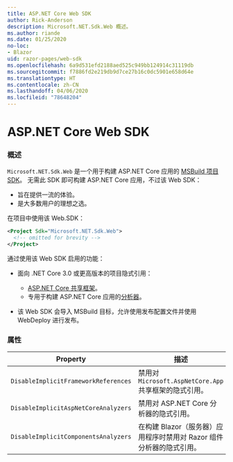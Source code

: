 ```yaml
---
title: ASP.NET Core Web SDK
author: Rick-Anderson
description: Microsoft.NET.Sdk.Web 概述。
ms.author: riande
ms.date: 01/25/2020
no-loc:
- Blazor
uid: razor-pages/web-sdk
ms.openlocfilehash: 6a9d531efd2188aed525c949bb124914c31119db
ms.sourcegitcommit: f7886fd2e219db9d7ce27b16c0dc5901e658d64e
ms.translationtype: HT
ms.contentlocale: zh-CN
ms.lasthandoff: 04/06/2020
ms.locfileid: "78648204"
---
```

# <a name="aspnet-core-web-sdk"></a>ASP.NET Core Web SDK

### <a name="overview"></a>概述

`Microsoft.NET.Sdk.Web` 是一个用于构建 ASP.NET Core 应用的 [MSBuild 项目 SDK](https://docs.microsoft.com/visualstudio/msbuild/how-to-use-project-sdk)。 无需此 SDK 即可构建 ASP.NET Core 应用，不过该 Web SDK：

* 旨在提供一流的体验。
* 是大多数用户的理想之选。

在项目中使用该 Web.SDK：

  ```xml
  <Project Sdk="Microsoft.NET.Sdk.Web">
    <!-- omitted for brevity -->
  </Project>
  ```

通过使用该 Web SDK 启用的功能：

* 面向 .NET Core 3.0 或更高版本的项目隐式引用：

  * [ASP.NET Core 共享框架](xref:fundamentals/metapackage-app)。
  * 专用于构建 ASP.NET Core 应用的[分析器](/visualstudio/extensibility/getting-started-with-roslyn-analyzers)。
* 该 Web SDK 会导入 MSBuild 目标，允许使用发布配置文件并使用 WebDeploy 进行发布。

### <a name="properties"></a>属性

| Property | 描述 |
| -------- | ----------- |
| `DisableImplicitFrameworkReferences` | 禁用对 `Microsoft.AspNetCore.App` 共享框架的隐式引用。 |
| `DisableImplicitAspNetCoreAnalyzers` | 禁用对 ASP.NET Core 分析器的隐式引用。 |
| `DisableImplicitComponentsAnalyzers` | 在构建 Blazor（服务器）应用程序时禁用对 Razor 组件分析器的隐式引用。 |
